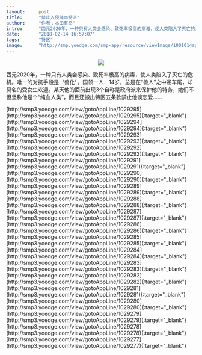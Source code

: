 ```yaml
---
layout:     post
title:      "禁止入侵纯血特区"
author:     "作者：本田有马"
intro:      "西元2020年，一种只有人类会感染、致死率极高的病毒，使人类陷入了灭亡的危机。唯一的对抗手段是〝兽化〞。国领一人．14岁，总是在“兽人”之中吊车尾，却莫名的受女生欢迎。某天他的面前出现3个自称是政府派来保护他的特务，她们不但坚称他是个“纯血人类”，而且还搬出特区五条款禁止他谈恋爱……"
date:       "2018-02-14 16:57:07"
tags:       "特区"
image:      "http://smp.yoedge.com/smp-app/resource/viewImage/1001014appline.png"
---
```

<div style="text-align: center">
<p><img src="http://smp.yoedge.com/smp-app/resource/viewImage/1001014appline.png"/></p>
</div>
<p class="post-meta">
<span>西元2020年，一种只有人类会感染、致死率极高的病毒，使人类陷入了灭亡的危机。唯一的对抗手段是〝兽化〞。国领一人．14岁，总是在“兽人”之中吊车尾，却莫名的受女生欢迎。某天他的面前出现3个自称是政府派来保护他的特务，她们不但坚称他是个“纯血人类”，而且还搬出特区五条款禁止他谈恋爱……</span>
</p>
[http://smp3.yoedge.com/view/gotoAppLine/1029295](http://smp3.yoedge.com/view/gotoAppLine/1029295){:target="_blank"}
[http://smp3.yoedge.com/view/gotoAppLine/1029294](http://smp3.yoedge.com/view/gotoAppLine/1029294){:target="_blank"}
[http://smp3.yoedge.com/view/gotoAppLine/1029293](http://smp3.yoedge.com/view/gotoAppLine/1029293){:target="_blank"}
[http://smp3.yoedge.com/view/gotoAppLine/1029292](http://smp3.yoedge.com/view/gotoAppLine/1029292){:target="_blank"}
[http://smp3.yoedge.com/view/gotoAppLine/1029291](http://smp3.yoedge.com/view/gotoAppLine/1029291){:target="_blank"}
[http://smp3.yoedge.com/view/gotoAppLine/1029290](http://smp3.yoedge.com/view/gotoAppLine/1029290){:target="_blank"}
[http://smp3.yoedge.com/view/gotoAppLine/1029289](http://smp3.yoedge.com/view/gotoAppLine/1029289){:target="_blank"}
[http://smp3.yoedge.com/view/gotoAppLine/1029288](http://smp3.yoedge.com/view/gotoAppLine/1029288){:target="_blank"}
[http://smp3.yoedge.com/view/gotoAppLine/1029287](http://smp3.yoedge.com/view/gotoAppLine/1029287){:target="_blank"}
[http://smp3.yoedge.com/view/gotoAppLine/1029286](http://smp3.yoedge.com/view/gotoAppLine/1029286){:target="_blank"}
[http://smp3.yoedge.com/view/gotoAppLine/1029285](http://smp3.yoedge.com/view/gotoAppLine/1029285){:target="_blank"}
[http://smp3.yoedge.com/view/gotoAppLine/1029284](http://smp3.yoedge.com/view/gotoAppLine/1029284){:target="_blank"}
[http://smp3.yoedge.com/view/gotoAppLine/1029283](http://smp3.yoedge.com/view/gotoAppLine/1029283){:target="_blank"}
[http://smp3.yoedge.com/view/gotoAppLine/1029282](http://smp3.yoedge.com/view/gotoAppLine/1029282){:target="_blank"}
[http://smp3.yoedge.com/view/gotoAppLine/1029281](http://smp3.yoedge.com/view/gotoAppLine/1029281){:target="_blank"}
[http://smp3.yoedge.com/view/gotoAppLine/1029280](http://smp3.yoedge.com/view/gotoAppLine/1029280){:target="_blank"}
[http://smp3.yoedge.com/view/gotoAppLine/1029279](http://smp3.yoedge.com/view/gotoAppLine/1029279){:target="_blank"}
[http://smp3.yoedge.com/view/gotoAppLine/1029278](http://smp3.yoedge.com/view/gotoAppLine/1029278){:target="_blank"}
[http://smp3.yoedge.com/view/gotoAppLine/1029277](http://smp3.yoedge.com/view/gotoAppLine/1029277){:target="_blank"}


